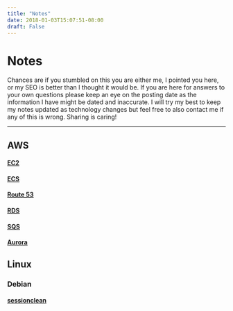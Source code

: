 ```yaml
---
title: "Notes"
date: 2018-01-03T15:07:51-08:00
draft: False
---
```


# Notes

Chances are if you stumbled on this you are either me, I pointed you here, or my SEO is better than I thought it would be. If you are here for answers to your own questions please keep an eye on the posting date as the information I have might be dated and inaccurate. I will try my best to keep my notes updated as technology changes but feel free to also contact me if any of this is wrong. Sharing is caring!

___

## AWS
#### [EC2](/aws/ec2)
#### [ECS](/aws/ecs)
#### [Route 53](/aws/route53)
#### [RDS](/aws/rds)
#### [SQS](/aws/sqs)
#### [Aurora](/aws/aurora)

## Linux
### Debian
#### [sessionclean](/linux/debian/sessionclean)
